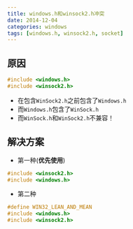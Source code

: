 ```yaml
---
title: windows.h和winsock2.h冲突
date: 2014-12-04
categories: windows
tags: [windows.h, winsock2.h, socket]
---
```


## 原因

```c
#include <windows.h>
#include <winsock2.h>
```
-   在包含`WinSock2.h`之前包含了`Windows.h`
-   而`Windows.h`包含了`WinSock.h`
-   而`WinSock.h`和`WinSock2.h`不兼容！

## 解决方案

-   第一种(**优先使用**)

```c
#include <winsock2.h>
#include <windows.h>
```

-   第二种

```c
#define WIN32_LEAN_AND_MEAN
#include <windows.h>
#include <winsock2.h>
```
